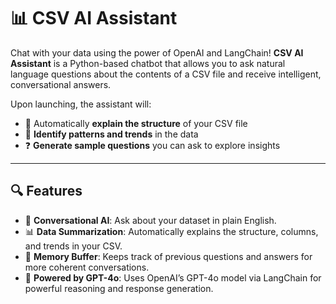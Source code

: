 # 📊 CSV AI Assistant

Chat with your data using the power of OpenAI and LangChain! **CSV AI Assistant** is a Python-based chatbot that allows you to ask natural language questions about the contents of a CSV file and receive intelligent, conversational answers.

Upon launching, the assistant will:
- 🧾 Automatically **explain the structure** of your CSV file  
- 🔎 **Identify patterns and trends** in the data  
- ❓ **Generate sample questions** you can ask to explore insights

---

## 🔍 Features

- 💬 **Conversational AI**: Ask about your dataset in plain English.
- 📊 **Data Summarization**: Automatically explains the structure, columns, and trends in your CSV.
- 🧠 **Memory Buffer**: Keeps track of previous questions and answers for more coherent conversations.
- 🤖 **Powered by GPT-4o**: Uses OpenAI’s GPT-4o model via LangChain for powerful reasoning and response generation.
